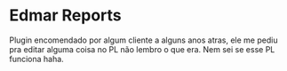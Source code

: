 # Edmar Reports
 
Plugin encomendado por algum cliente a alguns anos atras, ele me pediu pra editar alguma coisa no PL não lembro o que era. Nem sei se esse PL funciona haha.
